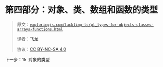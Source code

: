 # 第四部分：对象、类、数组和函数的类型

> 原文：[`exploringjs.com/tackling-ts/pt_types-for-objects-classes-arrays-functions.html`](https://exploringjs.com/tackling-ts/pt_types-for-objects-classes-arrays-functions.html)
> 
> 译者：[飞龙](https://github.com/wizardforcel)
> 
> 协议：[CC BY-NC-SA 4.0](https://creativecommons.org/licenses/by-nc-sa/4.0/)


下一步：15 对象的类型
